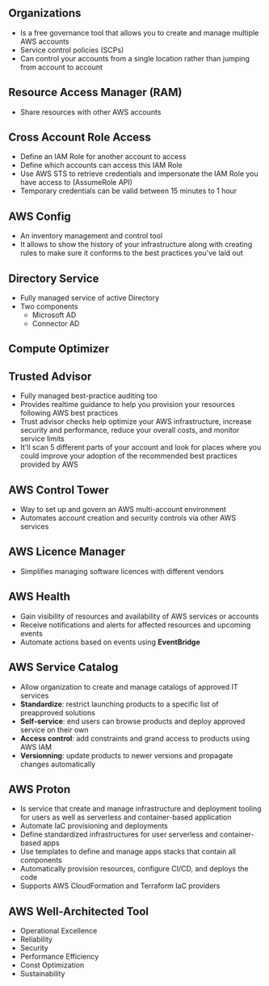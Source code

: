 ## Organizations

- Is a free governance tool that allows you to create and manage multiple AWS accounts
- Service control policies (SCPs)
- Can control your accounts from a single location rather than jumping from account to account 

## Resource Access Manager (RAM)

- Share resources with other AWS accounts 

## Cross Account Role Access

- Define an IAM Role for another account to access
- Define which accounts can access this IAM Role
- Use AWS STS to retrieve credentials and impersonate the IAM Role you have access to (AssumeRole API)
- Temporary credentials can be valid between 15 minutes to 1 hour


## AWS Config

- An inventory management and control tool
- It allows to show the history of your infrastructure along with creating rules to make sure it conforms to the best 
  practices you've laid out

## Directory Service

- Fully managed service of active Directory 
- Two components 
  - Microsoft AD 
  - Connector AD

## Compute Optimizer 


## Trusted Advisor 

- Fully managed best-practice auditing too
- Provides realtime guidance to help you provision your resources following AWS best practices
- Trust advisor checks help optimize your AWS infrastructure, increase security and performance, reduce your overall costs, 
   and monitor service limits
- It'll scan 5 different parts of your account and look for places where you could improve your adoption of the
  recommended best practices provided by AWS


## AWS Control Tower 

- Way to set up and govern an AWS multi-account environment 
- Automates account creation and security controls via other AWS services

## AWS Licence Manager 

- Simplifies managing software licences with different vendors 

## AWS Health 

- Gain visibility of resources and availability of AWS services or accounts 
- Receive notifications and alerts for affected resources and upcoming events
- Automate actions based on events using **EventBridge**

## AWS Service Catalog 

- Allow organization to create and manage catalogs of approved IT services 
- **Standardize**: restrict launching products to a specific list of preapproved solutions 
- **Self-service**: end users can browse products and deploy approved service on their own 
- **Access control**: add constraints and grand access to products using AWS IAM 
- **Versionning**: update products to newer versions and propagate changes automatically

## AWS Proton 

- Is service that create and manage infrastructure and deployment tooling for users as well as serverless and 
  container-based application
- Automate IaC provisioning and deployments 
- Define standardized infrastructures for user serverless and container-based apps 
- Use templates to define and manage apps stacks that contain all components 
- Automatically provision resources, configure CI/CD, and deploys the code 
- Supports AWS CloudFormation and Terraform IaC providers

## AWS Well-Architected Tool 

- Operational Excellence 
- Reliability 
- Security 
- Performance Efficiency 
- Const Optimization 
- Sustainability 
